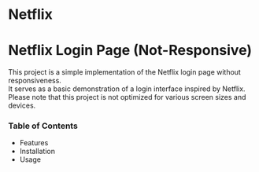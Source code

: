 # Netflix
<h1>Netflix Login Page (Not-Responsive) </h1>
<p>This project is a simple implementation of the Netflix login page without responsiveness. <br>It serves as a basic demonstration of a login interface inspired by Netflix.<br> Please note that this project is not optimized for various screen sizes and devices.</p>
<h3>Table of Contents</h3>
<ul>
  <li>Features</li>
  <li>Installation</li>
  <li>Usage</li>
</ul>
